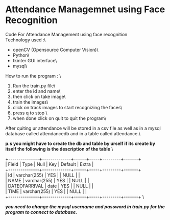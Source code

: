 # Attendance Managemnet using Face Recognition

Code For Attendance Management using face recognition\
Technology used :\
- openCV (Opensource Computer Vision)\
- Python\
- tkinter GUI interface\
- mysql\

How to run the program : \

1. Run the train.py file\
2. enter the id and name\
3. then click on take image\
4. train the images\
5. click on track images to start recognizing the faces\ 
6. press q to stop \
7. when done click on quit to quit the program\ 

After quiting ur attendance will be stored in a csv file as well as in a mysql database called attendancedb and in a table called attendance.\

**p.s
you might have to create the db and table by urself if its create by itself
the following is the description of the table** \ 

+---------------+--------------+------+-----+---------+-------+ \
| Field         | Type         | Null | Key | Default | Extra | \
+---------------+--------------+------+-----+---------+-------+ \
| Id            | varchar(255) | YES  |     | NULL    |       | \
| NAME          | varchar(255) | YES  |     | NULL    |       | \
| DATEOFARRIVAL | date         | YES  |     | NULL    |       | \
| TIME          | varchar(255) | YES  |     | NULL    |       | \
+---------------+--------------+------+-----+---------+-------+ \

***you need to change the mysql username and password in train.py for the program to connect to database.*** 
